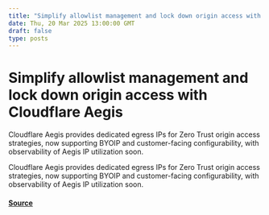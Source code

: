 ```yaml
---
title: "Simplify allowlist management and lock down origin access with Cloudflare Aegis"
date: Thu, 20 Mar 2025 13:00:00 GMT
draft: false
type: posts
---
```

# Simplify allowlist management and lock down origin access with Cloudflare Aegis





 Cloudflare Aegis provides dedicated egress IPs for Zero Trust origin access strategies, now supporting BYOIP and customer-facing configurability, with observability of Aegis IP utilization soon. 

Cloudflare Aegis provides dedicated egress IPs for Zero Trust origin access strategies, now supporting BYOIP and customer-facing configurability, with observability of Aegis IP utilization soon.

#### [Source](https://blog.cloudflare.com/aegis-deep-dive/)

